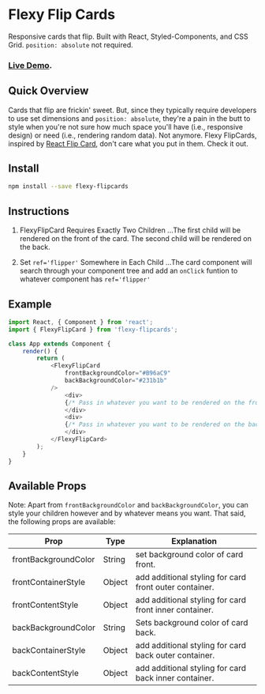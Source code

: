 # Flexy Flip Cards

Responsive cards that flip. Built with React, Styled-Components, and CSS Grid. `position: absolute` not required. 

### **[Live Demo](https://build-valyszalvw.now.sh/).**

## Quick Overview

Cards that flip are frickin' sweet. But, since they typically require developers to use set dimensions and `position: absolute`, they're a pain in the butt to style when you're not sure how much space you'll have (i.e., responsive design) or need (i.e., rendering random data). Not anymore. Flexy FlipCards, inspired by [React Flip Card](https://github.com/mzabriskie/react-flipcard), don't care what you put in them. Check it out.


## Install


```sh
npm install --save flexy-flipcards
```

## Instructions


1. FlexyFlipCard Requires Exactly Two Children
...The first child will be rendered on the front of the card. The second child will be rendered on the back. 

2. Set `ref='flipper'` Somewhere in Each Child
...The card component will search through your component tree and add an `onClick` funtion to whatever component has `ref='flipper'`

## Example


```javascript
import React, { Component } from 'react';
import { FlexyFlipCard } from 'flexy-flipcards';

class App extends Component {
    render() {
        return (
            <FlexyFlipCard
                frontBackgroundColor="#B96aC9"
                backBackgroundColor="#231b1b"
            />
                <div>
                {/* Pass in whatever you want to be rendered on the front side of the card. Just make sure that somewhere in the component subtree, one child has a ref='flipper' attribute. An 'onClick' function will be added to it. */}
                </div>
                <div>
                {/* Pass in whatever you want to be rendered on the back side of the card. Just make sure that somewhere in the component subtree, one child has a ref='flipper' attribute. An 'onClick' function will be added to it. */}
                </div>
            </FlexyFlipCard>
        );
    }
}
```

## Available Props


Note: Apart from `frontBackgroundColor` and `backBackgroundColor`, you can style your children however and by whatever means you want. That said, the following props are available: 

Prop | Type | Explanation
--- | --- | ---
frontBackgroundColor | String | set background color of card front. 
frontContainerStyle | Object | add additional styling for card front outer container. 
frontContentStyle | Object | add additional styling for card front inner container. 
backBackgroundColor | String | Sets background color of card back. 
backContainerStyle | Object | add additional styling for card back outer container. 
backContentStyle | Object | add additional styling for card back inner container. 

